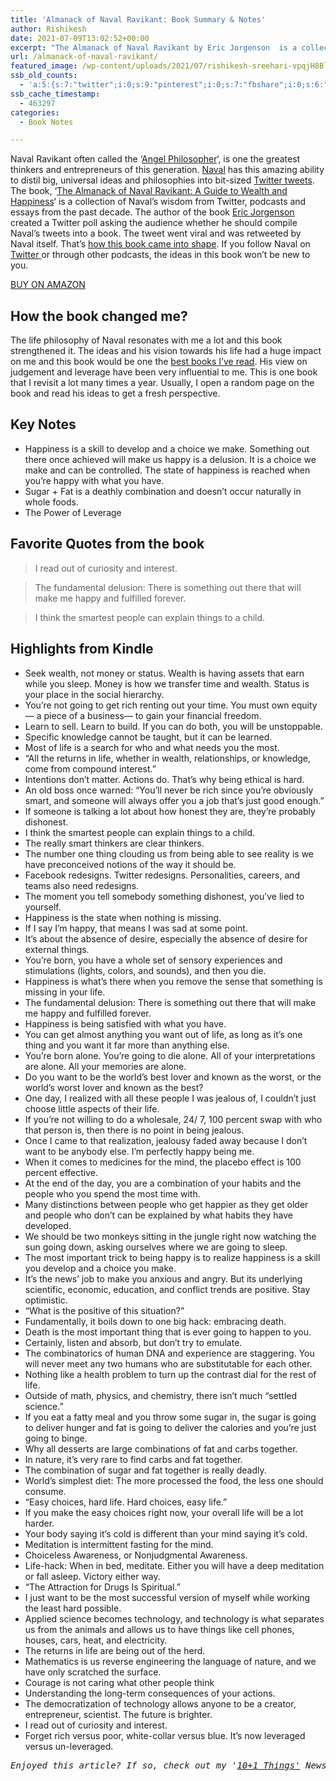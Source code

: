 ```yaml
---
title: 'Almanack of Naval Ravikant: Book Summary & Notes'
author: Rishikesh
date: 2021-07-09T13:02:52+00:00
excerpt: "The Almanack of Naval Ravikant by Eric Jorgenson  is a collection of Naval's wisdom from the past decade. It is one of the best books that I've read this year."
url: /almanack-of-naval-ravikant/
featured_image: /wp-content/uploads/2021/07/rishikesh-sreehari-vpqjH8BlWJA-unsplash-1-1200x929.jpg
ssb_old_counts:
  - 'a:5:{s:7:"twitter";i:0;s:9:"pinterest";i:0;s:7:"fbshare";i:0;s:6:"reddit";i:0;s:6:"tumblr";N;}'
ssb_cache_timestamp:
  - 463297
categories:
  - Book Notes

---
```

<p class="has-drop-cap">
  Naval Ravikant often called the &#8216;<a href="https://theangelphilosopher.com/" target="_blank" rel="noreferrer noopener">Angel Philosopher</a>&#8216;, is one the greatest thinkers and entrepreneurs of this generation. <a href="https://nav.al/" target="_blank" rel="noreferrer noopener">Naval</a> has this amazing ability to distil big, universal ideas and philosophies into bit-sized <a href="https://twitter.com/naval" target="_blank" rel="noreferrer noopener">Twitter tweets</a>. The book, &#8216;<a href="https://www.navalmanack.com/" target="_blank" rel="noreferrer noopener" title="https://www.navalmanack.com/">The Almanack of Naval Ravikant: A Guide to Wealth and Happiness</a>&#8216; is a collection of Naval&#8217;s wisdom from Twitter, podcasts and essays from the past decade. The author of the book <a href="https://www.ejorgenson.com/" target="_blank" rel="noreferrer noopener">Eric Jorgenson </a>created a Twitter poll asking the audience whether he should compile Naval&#8217;s tweets into a book. The tweet went viral and was retweeted by Naval itself. That&#8217;s <a href="https://www.navalmanack.com/blog-posts/how-this-book-came-together-entirely-on-twitter" target="_blank" rel="noreferrer noopener" title="https://www.navalmanack.com/blog-posts/how-this-book-came-together-entirely-on-twitter">how this book came into shape</a>. If you follow Naval on <a href="https://twitter.com/naval" target="_blank" rel="noreferrer noopener" title="https://twitter.com/naval">Twitter </a>or through other podcasts, the ideas in this book won&#8217;t be new to you.
</p>

<div class="is-layout-flex wp-block-buttons">
  <div class="wp-block-button">
    <a class="wp-block-button__link" href="https://geni.us/rsh-naval-ravikant" target="_blank" rel="noreferrer noopener">BUY ON AMAZON</a>
  </div>
</div>

## How the book changed me?

The life philosophy of Naval resonates with me a lot and this book strengthened it. The ideas and his vision towards his life had a huge impact on me and this book would be one the <a href="https://rishikeshs.com/about/" target="_blank" rel="noreferrer noopener" title="About">best books I&#8217;ve read</a>. His view on judgement and leverage have been very influential to me. This is one book that I revisit a lot many times a year. Usually, I open a random page on the book and read his ideas to get a fresh perspective.

## Key Notes

  * Happiness is a skill to develop and a choice we make. Something out there once achieved will make us happy is a delusion. It is a choice we make and can be controlled. The state of happiness is reached when you&#8217;re happy with what you have.
  * Sugar + Fat is a deathly combination and doesn&#8217;t occur naturally in whole foods.
  * The Power of Leverage

## Favorite Quotes from the book

<blockquote class="wp-block-quote">
  <p>
    I read out of curiosity and interest.
  </p>
</blockquote>

<blockquote class="wp-block-quote">
  <p>
    The fundamental delusion: There is something out there that will make me happy and fulfilled forever.
  </p>
</blockquote>

<blockquote class="wp-block-quote">
  <p>
    I think the smartest people can explain things to a child.
  </p>
</blockquote>

## Highlights from Kindle

  * Seek wealth, not money or status. Wealth is having assets that earn while you sleep. Money is how we transfer time and wealth. Status is your place in the social hierarchy.
  * You’re not going to get rich renting out your time. You must own equity— a piece of a business— to gain your financial freedom.
  * Learn to sell. Learn to build. If you can do both, you will be unstoppable.
  * Specific knowledge cannot be taught, but it can be learned.
  * Most of life is a search for who and what needs you the most.
  * “All the returns in life, whether in wealth, relationships, or knowledge, come from compound interest.”
  * Intentions don’t matter. Actions do. That’s why being ethical is hard.
  * An old boss once warned: “You’ll never be rich since you’re obviously smart, and someone will always offer you a job that’s just good enough.”
  * If someone is talking a lot about how honest they are, they’re probably dishonest.
  * I think the smartest people can explain things to a child.
  * The really smart thinkers are clear thinkers.
  * The number one thing clouding us from being able to see reality is we have preconceived notions of the way it should be.
  * Facebook redesigns. Twitter redesigns. Personalities, careers, and teams also need redesigns.
  * The moment you tell somebody something dishonest, you’ve lied to yourself.
  * Happiness is the state when nothing is missing.
  * If I say I’m happy, that means I was sad at some point.
  * It’s about the absence of desire, especially the absence of desire for external things.
  * You’re born, you have a whole set of sensory experiences and stimulations (lights, colors, and sounds), and then you die.
  * Happiness is what’s there when you remove the sense that something is missing in your life.
  * The fundamental delusion: There is something out there that will make me happy and fulfilled forever.
  * Happiness is being satisfied with what you have.
  * You can get almost anything you want out of life, as long as it’s one thing and you want it far more than anything else.
  * You’re born alone. You’re going to die alone. All of your interpretations are alone. All your memories are alone.
  * Do you want to be the world’s best lover and known as the worst, or the world’s worst lover and known as the best?
  * One day, I realized with all these people I was jealous of, I couldn’t just choose little aspects of their life.
  * If you’re not willing to do a wholesale, 24/ 7, 100 percent swap with who that person is, then there is no point in being jealous.
  * Once I came to that realization, jealousy faded away because I don’t want to be anybody else. I’m perfectly happy being me.
  * When it comes to medicines for the mind, the placebo effect is 100 percent effective.
  * At the end of the day, you are a combination of your habits and the people who you spend the most time with.
  * Many distinctions between people who get happier as they get older and people who don’t can be explained by what habits they have developed.
  * We should be two monkeys sitting in the jungle right now watching the sun going down, asking ourselves where we are going to sleep.
  * The most important trick to being happy is to realize happiness is a skill you develop and a choice you make.
  * It’s the news’ job to make you anxious and angry. But its underlying scientific, economic, education, and conflict trends are positive. Stay optimistic.
  * “What is the positive of this situation?”
  * Fundamentally, it boils down to one big hack: embracing death.
  * Death is the most important thing that is ever going to happen to you.
  * Certainly, listen and absorb, but don’t try to emulate.
  * The combinatorics of human DNA and experience are staggering. You will never meet any two humans who are substitutable for each other.
  * Nothing like a health problem to turn up the contrast dial for the rest of life.
  * Outside of math, physics, and chemistry, there isn’t much “settled science.”
  * If you eat a fatty meal and you throw some sugar in, the sugar is going to deliver hunger and fat is going to deliver the calories and you’re just going to binge.
  * Why all desserts are large combinations of fat and carbs together.
  * In nature, it’s very rare to find carbs and fat together.
  * The combination of sugar and fat together is really deadly.
  * World’s simplest diet: The more processed the food, the less one should consume.
  * “Easy choices, hard life. Hard choices, easy life.”
  * If you make the easy choices right now, your overall life will be a lot harder.
  * Your body saying it’s cold is different than your mind saying it’s cold.
  * Meditation is intermittent fasting for the mind.
  * Choiceless Awareness, or Nonjudgmental Awareness.
  * Life-hack: When in bed, meditate. Either you will have a deep meditation or fall asleep. Victory either way.
  * “The Attraction for Drugs Is Spiritual.”
  * I just want to be the most successful version of myself while working the least hard possible.
  * Applied science becomes technology, and technology is what separates us from the animals and allows us to have things like cell phones, houses, cars, heat, and electricity.
  * The returns in life are being out of the herd.
  * Mathematics is us reverse engineering the language of nature, and we have only scratched the surface.
  * Courage is not caring what other people think
  * Understanding the long-term consequences of your actions.
  * The democratization of technology allows anyone to be a creator, entrepreneur, scientist. The future is brighter.
  * I read out of curiosity and interest.
  * Forget rich versus poor, white-collar versus blue. It’s now leveraged versus un-leveraged.

<pre class="wp-block-preformatted"><em>Enjoyed this article? If so, check out my '<a href="https://rishikesh.substack.com/" target="_blank" rel="noreferrer noopener">10+1 Things'</a> Newsletter that I send out every Saturday. It contains 11 interesting Things I thought were worth sharing including books,articles, projects, and other things I'm curious about. <a href="https://rishikesh.substack.com/archive">Click here </a>if you would like to check out the previous issues and may be subscribe! &nbsp;</em></pre>